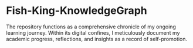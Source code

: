 # Fish-King-KnowledgeGraph
The repository functions as a comprehensive chronicle of my ongoing learning journey. Within its digital confines, I meticulously document my academic progress, reflections, and insights as a record of self-promotion. 
